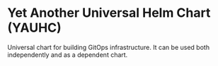 # Yet Another Universal Helm Chart (YAUHC)

Universal chart for building GitOps infrastructure.
It can be used both independently and as a dependent chart.
